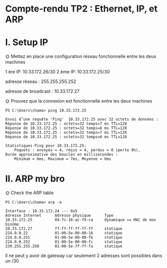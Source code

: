 # Compte-rendu TP2 : Ethernet, IP, et ARP

# I. Setup IP

🌞 Mettez en place une configuration réseau fonctionnelle entre les deux machines

1 ère IP: 10.33.172.26/30
2 ème IP: 10.33.172.25/30

adresse réseau :  255.255.255.252

adresse de broadcast :  10.33.172.27

🌞 Prouvez que la connexion est fonctionnelle entre les deux machines

    PS C:\Users\chama> ping 10.33.172.25

    Envoi d’une requête 'Ping'  10.33.172.25 avec 32 octets de données :
    Réponse de 10.33.172.25 : octets=32 temps=7 ms TTL=128
    Réponse de 10.33.172.25 : octets=32 temps=6 ms TTL=128
    Réponse de 10.33.172.25 : octets=32 temps=7 ms TTL=128
    Réponse de 10.33.172.25 : octets=32 temps=6 ms TTL=128

    Statistiques Ping pour 10.33.172.25:
        Paquets : envoyés = 4, reçus = 4, perdus = 0 (perte 0%),
    Durée approximative des boucles en millisecondes :
        Minimum = 6ms, Maximum = 7ms, Moyenne = 6ms

# II. ARP my bro

🌞 Check the ARP table


    PS C:\Users\chama> arp -a

    Interface : 10.33.172.24 --- 0x5
    Adresse Internet      Adresse physique      Type
    10.33.172.25          04-7c-16-ac-f9-ca     dynamique == MAC de mon binôme
    10.33.172.27          ff-ff-ff-ff-ff-ff     statique
    224.0.0.22            01-00-5e-00-00-16     statique
    224.0.0.251           01-00-5e-00-00-fb     statique
    224.0.0.252           01-00-5e-00-00-fc     statique
    239.255.255.250       01-00-5e-7f-ff-fa     statique

  Il ne peut y avoir de gateway car seulement 2 adresses sont possibles dans un /30